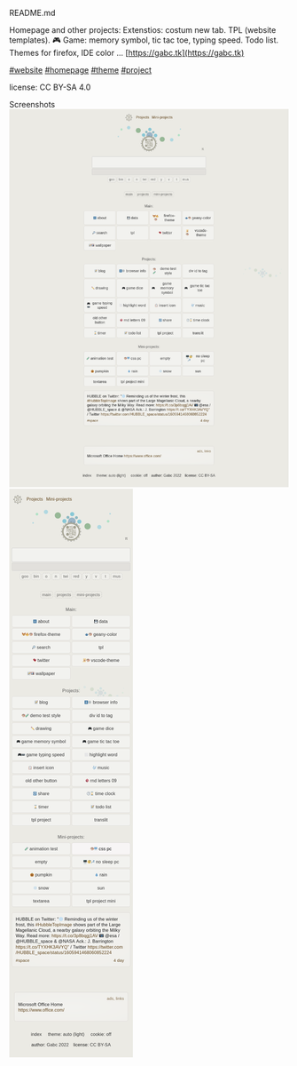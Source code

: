 README.md


Homepage and other projects: Extenstios: costum new tab. TPL (website templates).  🎮 Game: memory symbol, tic tac toe, typing speed. Todo list. Themes for firefox, IDE color ...
[https://gabc.tk](https://gabc.tk)

[#website](https://github.com/topics/website?s=updated)
[#homepage](https://github.com/topics/homepage?s=updated)
[#theme](https://github.com/topics/theme?s=updated)
[#project](https://github.com/topics/project?s=updated)

license: CC BY-SA 4.0
<!-- footer, LICENSE.md README.md -->

Screenshots
![screenshot](/img/screenshot.png)
![screenshot2](/img/screenshot2.png)
